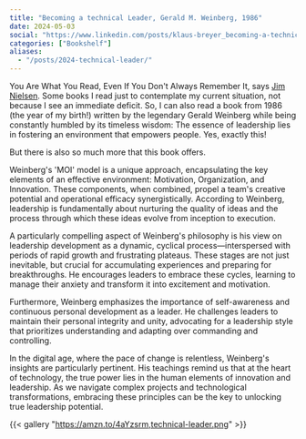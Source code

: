 ```yaml
---
title: "Becoming a technical Leader, Gerald M. Weinberg, 1986"
date: 2024-05-03
social: "https://www.linkedin.com/posts/klaus-breyer_becoming-a-technical-leader-gerald-m-weinberg-activity-7192097399408869376-E0gp?"
categories: ["Bookshelf"]
aliases:
  - "/posts/2024-technical-leader/"
---
```


You Are What You Read, Even If You Don't Always Remember It, says [Jim Nielsen](https://blog.jim-nielsen.com/2024/you-are-what-you-read/). Some books I read just to contemplate my current situation, not because I see an immediate deficit. So, I can also read a book from 1986 (the year of my birth!) written by the legendary Gerald Weinberg while being constantly humbled by its timeless wisdom: The essence of leadership lies in fostering an environment that empowers people. Yes, exactly this!

But there is also so much more that this book offers.

Weinberg's 'MOI' model is a unique approach, encapsulating the key elements of an effective environment: Motivation, Organization, and Innovation. These components, when combined, propel a team's creative potential and operational efficacy synergistically. According to Weinberg, leadership is fundamentally about nurturing the quality of ideas and the process through which these ideas evolve from inception to execution.

A particularly compelling aspect of Weinberg's philosophy is his view on leadership development as a dynamic, cyclical process—interspersed with periods of rapid growth and frustrating plateaus. These stages are not just inevitable, but crucial for accumulating experiences and preparing for breakthroughs. He encourages leaders to embrace these cycles, learning to manage their anxiety and transform it into excitement and motivation.

Furthermore, Weinberg emphasizes the importance of self-awareness and continuous personal development as a leader. He challenges leaders to maintain their personal integrity and unity, advocating for a leadership style that prioritizes understanding and adapting over commanding and controlling.

In the digital age, where the pace of change is relentless, Weinberg's insights are particularly pertinent. His teachings remind us that at the heart of technology, the true power lies in the human elements of innovation and leadership. As we navigate complex projects and technological transformations, embracing these principles can be the key to unlocking true leadership potential.

{{< gallery "https://amzn.to/4aYzsrm,technical-leader.png" >}}
